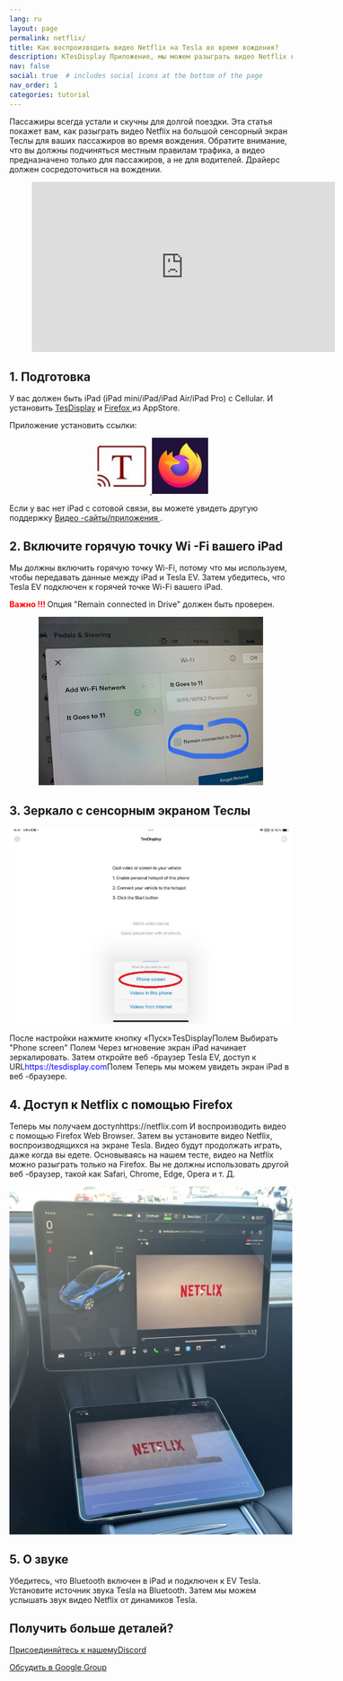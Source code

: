 ```yaml
---
lang: ru
layout: page
permalink: netflix/
title: Как воспроизводить видео Netflix на Tesla во время вождения?
description: КTesDisplay Приложение, мы можем разыграть видео Netflix к большому сенсорному экрану Теслы для всех пассажиров во время вождения.
nav: false
social: true  # includes social icons at the bottom of the page
nav_order: 1
categories: tutorial
---
```


Пассажиры всегда устали и скучны для долгой поездки. Эта статья покажет вам, как разыграть видео Netflix на большой сенсорный экран Теслы для ваших пассажиров во время вождения. Обратите внимание, что вы должны подчиняться местным правилам трафика, а видео предназначено только для пассажиров, а не для водителей. Драйерс должен сосредоточиться на вождении.

<!-- blank line -->
<figure class= "video-container" >
  <iframe width= "540"  height= "303"  src= "https://www.youtube.com/embed/O31JLO208nQ"  frameborder= "0"  allowfullscreen= "true" > </iframe>
</figure>
<!-- blank line -->

## 1. Подготовка
У вас должен быть iPad (iPad mini/iPad/iPad Air/iPad Pro) с Cellular.
И установить <a href = "https://apps.apple.com/app/tesdisplay-screen-mirror/id6469987744" >TesDisplay</a> и <a href = "https://apps.apple.com/app/firefox-private-safe-browser/id989804926" > Firefox </a> из AppStore.

Приложение установить ссылки:
<p style= "text-align: center;" >
<a id = "TesDisplay"  href = "https://apps.apple.com/app/tesdisplay-screen-mirror/id6469987744" >
<img src= "/assets/img/logo.png"  height= "100px" >
</a>
<a id = "FireFox"  href = "https://apps.apple.com/app/firefox-private-safe-browser/id989804926" >
<img src= "/assets/img/firefox.webp"  height= "100px" >
</a>
</p>
Если у вас нет iPad с сотовой связи, вы можете увидеть другую поддержку <a href = "/sites" > Видео -сайты/приложения </a>.

## 2. Включите горячую точку Wi -Fi вашего iPad
<p> Мы должны включить горячую точку Wi-Fi, потому что мы используем, чтобы передавать данные между iPad и Tesla EV.
Затем убедитесь, что Tesla EV подключен к горячей точке Wi-Fi вашего iPad. </P>
<p><span style= "color: red" > <b> Важно !!! </b></span> Опция "Remain connected in Drive"  должен быть проверен. </p>
<p style= "text-align: center;" >
<img src= "/assets/img/wifi-connected.jpg"  height= "300px" >
</p>

## 3. Зеркало с сенсорным экраном Теслы
<p style= "text-align: center;" >
<img src= "/assets/img/ipad-screen.jpg"  alt= "The start choice of TesDisplay app for using Netflix"  width= "540px" >
</p>
После настройки нажмите кнопку «Пуск»TesDisplayПолем Выбирать "Phone screen" Полем Через мгновение экран iPad начинает зеркалировать.
Затем откройте веб -браузер Tesla EV, доступ к URL<span style= "color:blue" >https://tesdisplay.com</span>Полем Теперь мы можем увидеть экран iPad в веб -браузере.

## 4. Доступ к Netflix с помощью Firefox
Теперь мы получаем доступhttps://netflix.com И воспроизводить видео с помощью Firefox Web Browser. Затем вы установите видео Netflix, воспроизводящихся на экране Tesla. Видео будут продолжать играть, даже когда вы едете.
Основываясь на нашем тесте, видео на Netflix можно разыграть только на Firefox. Вы не должны использовать другой веб -браузер, такой как Safari, Chrome, Edge, Opera и т. Д.
<p style= "text-align: center;" >
<img src= "/assets/img/netflix.jpg"  alt= "mirror Netflix video to Tesla using TesDisplay"  width= "590px" >
</p>

## 5. О звуке
Убедитесь, что Bluetooth включен в iPad и подключен к EV Tesla.
Установите источник звука Tesla на Bluetooth.
Затем мы можем услышать звук видео Netflix от динамиков Tesla.

## Получить больше деталей?
<p> <a href = "https://discord.gg/Tvbs9uWcN9"  цель = "_blank" > Присоединяйтесь к нашемуDiscord</a> </p>
<p> <a href = "https://groups.google.com/g/tesla-display"  цель = "_blank" > Обсудить в Google Group </a> </p>

